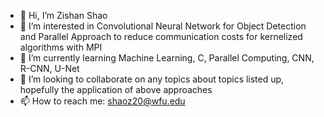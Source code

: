 - 👋 Hi, I’m Zishan Shao
- 👀 I’m interested in Convolutional Neural Network for Object Detection and Parallel Approach to reduce communication costs for kernelized algorithms with MPI
- 🌱 I’m currently learning Machine Learning, C, Parallel Computing, CNN, R-CNN, U-Net
- 💞️ I’m looking to collaborate on any topics about topics listed up, hopefully the application of above approaches
- 📫 How to reach me: shaoz20@wfu.edu

<!---
DataPrincess-5418/DataPrincess-5418 is a ✨ special ✨ repository because its `README.md` (this file) appears on your GitHub profile.
You can click the Preview link to take a look at your changes.
--->


